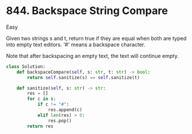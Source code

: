 # 844. Backspace String Compare

Easy

Given two strings s and t, return true if they are equal when both are typed into empty text editors. '#' means a backspace character.

Note that after backspacing an empty text, the text will continue empty.

```python
class Solution:
    def backspaceCompare(self, s: str, t: str) -> bool:
        return self.sanitize(s) == self.sanitize(t)

    def sanitize(self, s: str) -> str:
        res = []
        for c in s:
            if c != "#":
                res.append(c)
            elif len(res) > 0:
                res.pop()
        return res
```
